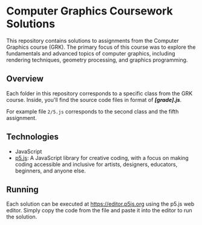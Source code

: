 # Computer Graphics Coursework Solutions
This repository contains solutions to assignments from the Computer Graphics course (GRK). The primary focus of this course was to explore the fundamentals and advanced topics of computer graphics, including rendering techniques, geometry processing, and graphics programming.

## Overview
Each folder in this repository corresponds to a specific class from the GRK course. Inside, you'll find the source code files in format of ***[grade].js***.

For example file `2/5.js` corresponds to the second class and the fifth assignment.

## Technologies
- JavaScript
- [p5.js](https://p5js.org/): A JavaScript library for creative coding, with a focus on making coding accessible and inclusive for artists, designers, educators, beginners, and anyone else.

## Running
Each solution can be executed at https://editor.p5js.org using the p5.js web editor. Simply copy the code from the file and paste it into the editor to run the solution.